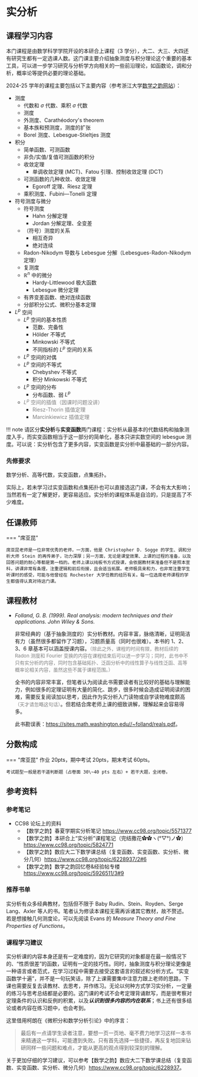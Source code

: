 # 实分析

## 课程学习内容

本门课程是由数学科学学院开设的本研合上课程（3 学分），大二、大三、大四还有研究生都有一定选课人数。这门课主要介绍抽象测度与积分理论这个重要的基本工具，可以进一步学习研究与分析学方向相关的一些前沿理论，如函数论，调和分析，概率论等提供必要的理论基础。

2024-25 学年的课程主要包括以下主要内容（参考浙江大学[数学之韵网站](https://zju_math.pages.zjusct.io/mathweb/analysis/RealAnal/)）：

- 测度
    - 代数和 $\sigma$ 代数、乘积 $\sigma$ 代数
    - 测度
    - 外测度、Carathéodory's theorem
    - 基本族和预测度，测度的扩张
    - Borel 测度、Lebesgue-Stieltjes 测度
- 积分
    - 简单函数、可测函数
    - 非负/实值/复值可测函数的积分
    - 收敛定理
        - 单调收敛定理 (MCT)、Fatou 引理、控制收敛定理 (DCT)
    - 可测函数的几种收敛、收敛定理
        - Egoroff 定理、Riesz 定理
    - 乘积测度、Fubini—Tonelli 定理
- 符号测度与微分
    - 符号测度
        - Hahn 分解定理
        - Jordan 分解定理、全变差
    - （符号）测度的关系
        - 相互奇异
        - 绝对连续
    - Radon-Nikodym 导数与 Lebesgue 分解（Lebesgues-Radon-Nikodym 定理）
    - 复测度
    - $\mathbb{R}^n$ 中的微分
        - Hardy-Littlewood 极大函数
        - Lebesgue 微分定理
    - 有界变差函数、绝对连续函数
    - 分部积分公式、微积分基本定理
- $L^p$ 空间
    - $L^p$ 空间的基本性质
        - 范数、完备性
        - Hölder 不等式
        - Minkowski 不等式
        - 不同指标的 $L^p$ 空间的关系
    - $L^p$ 空间的对偶
    - $L^p$ 空间的不等式
        - Chebyshev 不等式
        - 积分 Minkowski 不等式
    - $L^p$ 空间的分布
        - 分布函数、弱 $L^p$
    - <font color="gray">$L^p$ 空间的插值（因课时问题没讲）</font>
        - <font color="gray">Riesz-Thorin 插值定理</font>
        - <font color="gray">Marcinkiewicz 插值定理</font>

!!! note
    请区分**实分析**与**实变函数**两门课程：实分析从最基本的代数结构和抽象测度入手，而实变函数相当于这一部分的简单化，基本只讲实数空间的 lebesgue 测度。可以说：实分析包含了更多内容，实变函数是实分析中最基础的一部分内容。

### 先修要求

数学分析、高等代数，实变函数，点集拓扑。

实际上，若未学习过实变函数和点集拓扑也可以直接选这门课，不会有太大影响；当然若有一定了解更好，更容易适应。实分析的课程体系是自洽的，只是提高了不少难度。

## 任课教师

=== "席亚昆"

    席亚昆老师是一位非常优秀的老师，一方面，他是 Christopher D. Sogge 的学生、调和分析大师 Stein 的再传弟子，功力深厚；另一方面，无论是课堂效果、上课的过程的准备，以及回答问题的耐心等都是第一档的。老师上课以纯板书方式授课，会依据教材来准备但不是照本宣科，讲课非常有条理，注重逻辑和前后衔接，且会适当拓展。老师极具亲和力，也非常注重学生听课时的感受，可能与他曾经在 Rochester 大学任教的经历有关。每一位选席老师课程的学生都值得认真对待这门课。

<!-- 王梦老师任此课，在此预留余地 -->

## 课程教材

- *Folland, G. B. (1999). Real analysis: modern techniques and their applications. John Wiley & Sons.*

    非常经典的（基于抽象测度的）实分析教材。内容丰富，脉络清晰，证明简洁有力（虽然很多都留作了习题），习题质量高（同时也很难）。本书的 1、2、3、6 章基本可以涵盖授课内容。<font color="gray" size=2>（除此之外，课程的时间有限，教材后续的 Radon 测度和 Fourier 变换的内容在课程结束后可以进一步学习；同时，此书中不只有实分析的内容，同时包含基础拓扑、泛函分析中的线性算子与线性泛函、高等概率论相关内容，虽然这些不属于课程范围。）</font>

    全书的内容非常丰富，但笔者认为阅读此书需要读者有比较好的基础与理解能力，例如很多的定理证明有大量的简化、跳步，很多时候会造成证明阅读的困难，需要反复阅读加以思考，因此作为实分析入门读物或自学读物难度颇高<font color="gray" size=2>（天才请忽略这句话）</font>。但若结合席老师上课的细致讲解，理解起来会容易得多。

    此书勘误表：<https://sites.math.washington.edu//~folland/reals.pdf>。

## 分数构成

=== "席亚昆"
    作业 20pts，期中考试 20pts，期末考试 60pts。

    考试题型一般是若干道判断题（占卷面 30\~40 pts 左右）+ 若干大题，全闭卷。

## 参考资料

### 参考笔记

<!-- autocorrect-disable -->
- CC98 论坛上的资料
    - 【数学之韵】春夏学期实分析笔记 <https://www.cc98.org/topic/5571377>
    - 【数学之韵】本研合上“实分析”课程笔记（完结撒花✿✿ヽ(°▽°)ノ✿）<https://www.cc98.org/topic/5824771>
    - 【数学之韵】数应大二下数学课总结（复变函数、实变函数、实分析、微分几何）<https://www.cc98.org/topic/6228937/2#6>
    - 【数学之韵】数学之韵回忆卷&经验帖专楼 <https://www.cc98.org/topic/5926511/3#9>
<!-- autocorrect-enable -->
<!-- 其它资料待补充 -->

### 推荐书单

实分析有众多经典教材，包括但不限于 Baby Rudin、Stein、Royden、Serge Lang、Axler 等人的书。笔者认为修读本课程无需再诉诸其它教材，故不赘述。若是想接触几何测度论，可以先阅读 Evans 的 *Measure Theory and Fine Properties of Functions*。

### 课程学习建议

实分析课的内容本身还是有一定难度的，因为它研究的对象都是在最一般情况下的、“性质很差”的函数，证明有一定的技巧性。同时，抽象测度与积分理论更像是一种语言或者范式，在学习过程中需要去接受这套语言的叙述和分析方式。“实变函数学十遍”，并不是一句玩笑话，除了上课需要集中注意力跟上老师的思路，下课也需要反复去读教材、去思考，并作练习。无论以何种方式学习实分析，一定量的练习与思考总结都是必要的。这门课的考试不会考定理背诵默写，而是很考察对定理条件的认识和反例的积累，以及***认识到很多内容的内在联系***；书上还有很多结论或者内容在练习题中，也会考到。

这里借用柯朗在《微积分和数学分析引论》中的序言：

> 最后有一点请学生读者注意，要想一页一页地、毫不费力地学习这样一本书来精通这一学科，可能遭到失败。只有首先选择一些捷径，再反复地回来钻研同样一些问题和难点，才能从更高的观点得到较深刻的理解。

关于更加仔细的学习建议，可以参考【数学之韵】数应大二下数学课总结（复变函数、实变函数、实分析、微分几何）<https://www.cc98.org/topic/6228937>。
